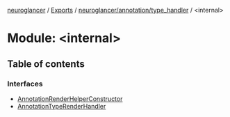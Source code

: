 [neuroglancer](../README.md) / [Exports](../modules.md) / [neuroglancer/annotation/type\_handler](neuroglancer_annotation_type_handler.md) / <internal\>

# Module: <internal\>

## Table of contents

### Interfaces

- [AnnotationRenderHelperConstructor](../interfaces/neuroglancer_annotation_type_handler._internal_.AnnotationRenderHelperConstructor.md)
- [AnnotationTypeRenderHandler](../interfaces/neuroglancer_annotation_type_handler._internal_.AnnotationTypeRenderHandler.md)
